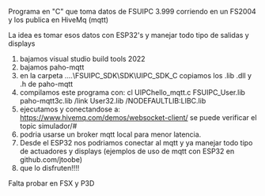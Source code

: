 Programa en "C" que toma datos de FSUIPC 3.999 corriendo en un FS2004 y los publica en HiveMq (mqtt)

La idea es tomar esos datos con ESP32's y manejar todo tipo de salidas y displays

1) bajamos visual studio build tools 2022
2) bajamos paho-mqtt
3) en la carpeta ....\FSUIPC_SDK\SDK\UIPC_SDK_C copiamos los .lib .dll y .h de paho-mqtt
4) compilamos este programa con: cl UIPChello_mqtt.c FSUIPC_User.lib paho-mqtt3c.lib /link User32.lib /NODEFAULTLIB:LIBC.lib
5) ejecutamos y conectandose a: https://www.hivemq.com/demos/websocket-client/ se puede verificar el topic simulador/#
6) podria usarse un broker mqtt local para menor latencia.
7) Desde el ESP32 nos podriamos conectar al mqtt y ya manejar todo tipo de actuadores y displays (ejemplos de uso de mqtt con ESP32 en github.com/jtoobe)
8) que lo disfruten!!!!

Falta probar en FSX y P3D
